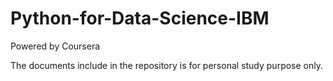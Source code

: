 # Python-for-Data-Science-IBM
Powered by Coursera

The documents include in the repository is for personal study purpose only.
